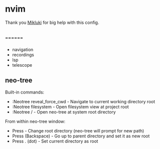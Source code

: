 # nvim
Thank you [Mikluki](https://github.com/Mikluki/dotfiles) for big help with this config.

## ------
- navigation
- recordings
- lsp
- telescope


## neo-tree
  Built-in commands:
  - :Neotree reveal_force_cwd - Navigate to current
  working directory root
  - :Neotree filesystem - Open filesystem view at project
   root
  - :Neotree /  - Open neo-tree at system root directory

  From within neo-tree window:
  - Press <C-x> - Change root directory (neo-tree will
  prompt for new path)
  - Press <BS> (Backspace) - Go up to parent directory
  and set it as new root
  - Press . (dot) - Set current directory as root


